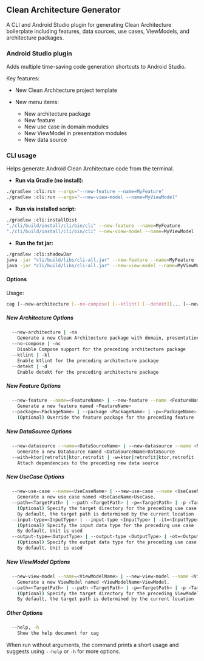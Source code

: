 ## Clean Architecture Generator

A CLI and Android Studio plugin for generating Clean Architecture boilerplate including features, data sources, use cases, ViewModels, and architecture packages.

### Android Studio plugin

Adds multiple time-saving code generation shortcuts to Android Studio. 

Key features:

- New Clean Architecture project template

- New menu items:
    - New architecture package
    - New feature
    - New use case in domain modules
    - New ViewModel in presentation modules
    - New data source

### CLI usage

Helps generate Android Clean Architecture code from the terminal.

- **Run via Gradle (no install):**

```bash
./gradlew :cli:run --args="--new-feature --name=MyFeature"
./gradlew :cli:run --args="--new-view-model --name=MyViewModel"
```

- **Run via installed script:**

```bash
./gradlew :cli:installDist
"./cli/build/install/cli/bin/cli" --new-feature --name=MyFeature
"./cli/build/install/cli/bin/cli" --new-view-model --name=MyViewModel
```

- **Run the fat jar:**

```bash
./gradlew :cli:shadowJar
java -jar "cli/build/libs/cli-all.jar" --new-feature --name=MyFeature
java -jar "cli/build/libs/cli-all.jar" --new-view-model --name=MyViewModel
```

#### Options

Usage:

```bash
cag [--new-architecture [--no-compose] [--ktlint] [--detekt]]... [--new-feature --name=FeatureName [--package=PackageName]]... [--new-datasource --name=DataSourceName [--with=ktor|retrofit|ktor,retrofit]]... [--new-use-case --name=UseCaseName [--path=TargetPath]]... [--new-view-model --name=ViewModelName [--path=TargetPath]]...
```

##### New Architecture Options
```bash
  --new-architecture | -na
    Generate a new Clean Architecture package with domain, presentation, and UI layers
  --no-compose | -nc
    Disable Compose support for the preceding architecture package
  --ktlint | -kl
    Enable ktlint for the preceding architecture package
  --detekt | -d
    Enable detekt for the preceding architecture package
```

##### New Feature Options
```bash
  --new-feature --name=<FeatureName> | --new-feature --name <FeatureName> | -nf --name=<FeatureName> | -nf --name <FeatureName>
    Generate a new feature named <FeatureName>
  --package=<PackageName> | --package <PackageName> | -p=<PackageName> | -p <PackageName> | -p<PackageName>
    (Optional) Override the feature package for the preceding feature
```

##### New DataSource Options
```bash
  --new-datasource --name=<DataSourceName> | --new-datasource --name <Name> | -nds --name=<Name> | -nds --name <Name>
    Generate a new DataSource named <DataSourceName>DataSource
  --with=ktor|retrofit|ktor,retrofit | -w=ktor|retrofit|ktor,retrofit
    Attach dependencies to the preceding new data source
```

##### New UseCase Options
```bash
  --new-use-case --name=<UseCaseName> | --new-use-case --name <UseCaseName> | -nuc --name=<UseCaseName> | -nuc --name <UseCaseName>
    Generate a new use case named <UseCaseName>UseCase.
  --path=<TargetPath> | --path <TargetPath> | -p=<TargetPath> | -p <TargetPath> | -p<TargetPath>
    (Optional) Specify the target directory for the preceding use case
    By default, the target path is determined by the current location
  --input-type=<InputType> | --input-type <InputType> | -it=<InputType> | -it <InputType> | -it<InputType>
    (Optional) Specify the input data type for the preceding use case
    By default, Unit is used
  --output-type=<OutputType> | --output-type <OutputType> | -ot=<OutputType> | -ot <OutputType> | -ot<OutputType>
    (Optional) Specify the output data type for the preceding use case
    By default, Unit is used
```

##### New ViewModel Options
```bash
  --new-view-model --name=<ViewModelName> | --new-view-model --name <ViewModelName> | -nvm --name=<ViewModelName> | -nvm --name <ViewModelName>
    Generate a new ViewModel named <ViewModelName>ViewModel.
  --path=<TargetPath> | --path <TargetPath> | -p=<TargetPath> | -p <TargetPath> | -p<TargetPath>
    (Optional) Specify the target directory for the preceding ViewModel
    By default, the target path is determined by the current location
```

##### Other Options
```bash
  --help, -h
    Show the help document for cag
```

When run without arguments, the command prints a short usage and suggests using `--help` or `-h` for more options.
